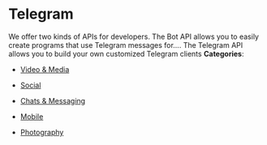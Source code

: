 # Telegram


We offer two kinds of APIs for developers.  The Bot API allows you to easily create programs that use Telegram messages for…. The Telegram API allows you to build your own customized Telegram clients
**Categories**:

- [Video & Media](https://github/awesome-apis/awesome-apis#video-and-media)

- [Social](https://github/awesome-apis/awesome-apis#social)

- [Chats & Messaging](https://github/awesome-apis/awesome-apis#chats-and-messaging)

- [Mobile](https://github/awesome-apis/awesome-apis#mobile)

- [Photography](https://github/awesome-apis/awesome-apis#photography)



